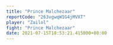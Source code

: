 ```yaml
---
title: "Prince Malchezaar"
reportCode: "263vgwqW1G4jMVXT"
player: "Zailol"
fight: "Prince Malchezaar"
date: 2021-07-15T18:53:21.415000+00:00
---
```


